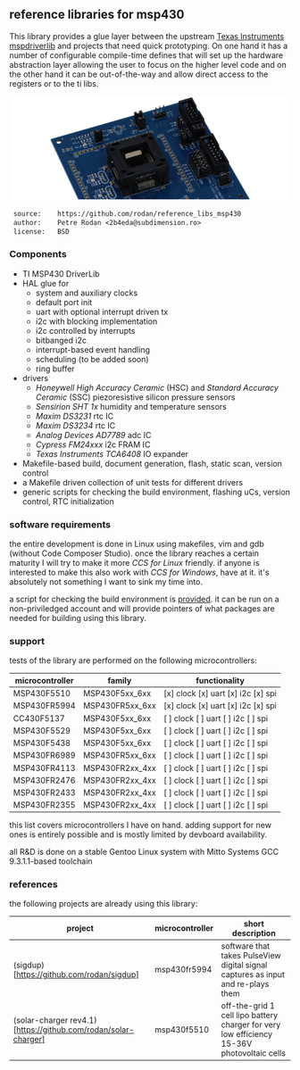 
## reference libraries for msp430

This library provides a glue layer between the upstream [Texas Instruments mspdriverlib](https://www.ti.com/tool/MSPDRIVERLIB) and projects that need quick prototyping. On one hand it has a number of configurable compile-time defines that will set up the hardware abstraction layer allowing the user to focus on the higher level code and on the other hand it can be out-of-the-way and allow direct access to the registers or to the ti libs.


![Lib Logo](./doc/img/target_devboard.png)


```
 source:    https://github.com/rodan/reference_libs_msp430
 author:    Petre Rodan <2b4eda@subdimension.ro>
 license:   BSD
```

### Components

* TI MSP430 DriverLib
* HAL glue for
  * system and auxiliary clocks
  * default port init
  * uart with optional interrupt driven tx
  * i2c with blocking implementation
  * i2c controlled by interrupts
  * bitbanged i2c
  * interrupt-based event handling
  * scheduling (to be added soon)
  * ring buffer
* drivers
  * *Honeywell High Accuracy Ceramic* (HSC) and *Standard Accuracy Ceramic* (SSC) piezoresistive silicon pressure sensors
  * *Sensirion SHT 1x* humidity and temperature sensors
  * *Maxim DS3231* rtc IC
  * *Maxim DS3234* rtc IC
  * *Analog Devices AD7789* adc IC
  * *Cypress FM24xxx* i2c FRAM IC
  * *Texas Instruments TCA6408* IO expander 
* Makefile-based build, document generation, flash, static scan, version control
* a Makefile driven collection of unit tests for different drivers
* generic scripts for checking the build environment, flashing uCs, version control, RTC initialization

### software requirements

the entire development is done in Linux using makefiles, vim and gdb (without Code Composer Studio). once the library reaches a certain maturity I will try to make it more *CCS for Linux* friendly. if anyone is interested to make this also work with *CCS for Windows*, have at it. it's absolutely not something I want to sink my time into.

a script for checking the build environment is [provided](./tools/check_setup.sh). it can be run on a non-priviledged account and will provide pointers of what packages are needed for building using this library.

### support

tests of the library are performed on the following microcontrollers:

microcontroller | family | functionality
----------- | ------ | -------------
MSP430F5510 | MSP430F5xx_6xx | [x] clock [x] uart [x] i2c [x] spi
MSP430FR5994 | MSP430FR5xx_6xx | [x] clock [x] uart [x] i2c [x] spi
CC430F5137 | MSP430F5xx_6xx | [ ] clock [ ] uart [ ] i2c [ ] spi
MSP430F5529 | MSP430F5xx_6xx | [ ] clock [ ] uart [ ] i2c [ ] spi
MSP430F5438 | MSP430F5xx_6xx | [ ] clock [ ] uart [ ] i2c [ ] spi
MSP430FR6989 | MSP430FR5xx_6xx | [ ] clock [ ] uart [ ] i2c [ ] spi
MSP430FR4113 | MSP430FR2xx_4xx | [ ] clock [ ] uart [ ] i2c [ ] spi 
MSP430FR2476 | MSP430FR2xx_4xx | [ ] clock [ ] uart [ ] i2c [ ] spi
MSP430FR2433 | MSP430FR2xx_4xx | [ ] clock [ ] uart [ ] i2c [ ] spi
MSP430FR2355 | MSP430FR2xx_4xx | [ ] clock [ ] uart [ ] i2c [ ] spi

this list covers microcontrollers I have on hand. adding support for new ones is entirely possible and is mostly limited by devboard availability.

all R&D is done on a stable Gentoo Linux system with Mitto Systems GCC 9.3.1.1-based toolchain

### references 

the following projects are already using this library:

project | microcontroller | short description
------- | --------------- | -----------------
(sigdup)[https://github.com/rodan/sigdup] | msp430fr5994 | software that takes PulseView digital signal captures as input and re-plays them
(solar-charger rev4.1)[https://github.com/rodan/solar-charger] | msp430f5510 | off-the-grid 1 cell lipo battery charger for very low efficiency 15-36V photovoltaic cells




